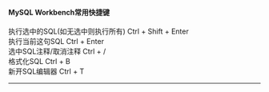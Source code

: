 #### MySQL Workbench常用快捷键
执行选中的SQL(如无选中则执行所有) Ctrl + Shift + Enter  
执行当前这句SQL  Ctrl + Enter  
选中SQL注释/取消注释 Ctrl + /  
格式化SQL Ctrl + B  
新开SQL编辑器 Ctrl + T

-----------

